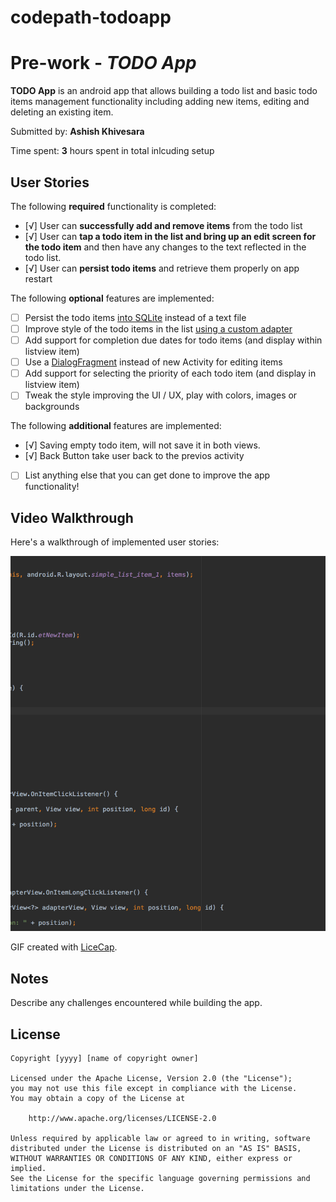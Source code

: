 # codepath-todoapp

# Pre-work - *TODO App*

**TODO App** is an android app that allows building a todo list and basic todo items management functionality including adding new items, editing and deleting an existing item.

Submitted by: **Ashish Khivesara**

Time spent: **3** hours spent in total inlcuding setup

## User Stories

The following **required** functionality is completed:

* [√] User can **successfully add and remove items** from the todo list
* [√] User can **tap a todo item in the list and bring up an edit screen for the todo item** and then have any changes to the text reflected in the todo list.
* [√] User can **persist todo items** and retrieve them properly on app restart

The following **optional** features are implemented:

* [ ] Persist the todo items [into SQLite](http://guides.codepath.com/android/Persisting-Data-to-the-Device#sqlite) instead of a text file
* [ ] Improve style of the todo items in the list [using a custom adapter](http://guides.codepath.com/android/Using-an-ArrayAdapter-with-ListView)
* [ ] Add support for completion due dates for todo items (and display within listview item)
* [ ] Use a [DialogFragment](http://guides.codepath.com/android/Using-DialogFragment) instead of new Activity for editing items
* [ ] Add support for selecting the priority of each todo item (and display in listview item)
* [ ] Tweak the style improving the UI / UX, play with colors, images or backgrounds

The following **additional** features are implemented:
* [√] Saving empty todo item, will not save it in both views.
* [√] Back Button take user back to the previos activity

* [ ] List anything else that you can get done to improve the app functionality!


## Video Walkthrough 

Here's a walkthrough of implemented user stories:

<img src='https://github.com/akhivesara/codepath-todoapp/blob/master/todoapp.gif' title='Video Walkthrough' width='' alt='Video Walkthrough' />

GIF created with [LiceCap](http://www.cockos.com/licecap/).

## Notes

Describe any challenges encountered while building the app.

## License

    Copyright [yyyy] [name of copyright owner]

    Licensed under the Apache License, Version 2.0 (the "License");
    you may not use this file except in compliance with the License.
    You may obtain a copy of the License at

        http://www.apache.org/licenses/LICENSE-2.0

    Unless required by applicable law or agreed to in writing, software
    distributed under the License is distributed on an "AS IS" BASIS,
    WITHOUT WARRANTIES OR CONDITIONS OF ANY KIND, either express or implied.
    See the License for the specific language governing permissions and
    limitations under the License.
